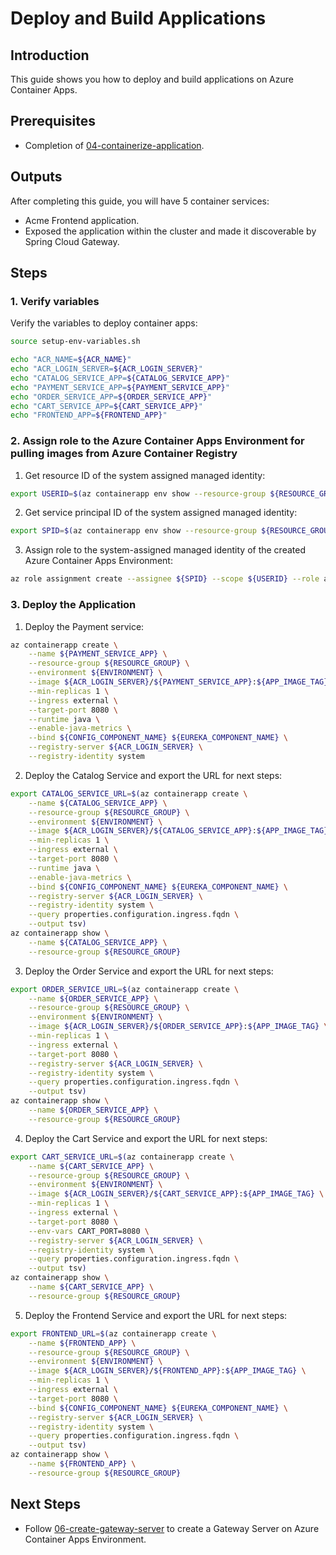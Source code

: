# Deploy and Build Applications
## Introduction
This guide shows you how to deploy and build applications on Azure Container Apps.

## Prerequisites
- Completion of [04-containerize-application](./04-containerize-application.md).

## Outputs
After completing this guide, you will have 5 container services:
- Acme Frontend application.
- Exposed the application within the cluster and made it discoverable by Spring Cloud Gateway.

## Steps

### 1. Verify variables
Verify the variables to deploy container apps:
```bash
source setup-env-variables.sh

echo "ACR_NAME=${ACR_NAME}"
echo "ACR_LOGIN_SERVER=${ACR_LOGIN_SERVER}"
echo "CATALOG_SERVICE_APP=${CATALOG_SERVICE_APP}"
echo "PAYMENT_SERVICE_APP=${PAYMENT_SERVICE_APP}"
echo "ORDER_SERVICE_APP=${ORDER_SERVICE_APP}"
echo "CART_SERVICE_APP=${CART_SERVICE_APP}"
echo "FRONTEND_APP=${FRONTEND_APP}"
```

### 2. Assign role to the Azure Container Apps Environment for pulling images from Azure Container Registry
1. Get resource ID of the system assigned managed identity:
```bash
export USERID=$(az containerapp env show --resource-group ${RESOURCE_GROUP} --name ${ENVIRONMENT} --query id --output tsv)
```

2. Get service principal ID of the system assigned managed identity:
```bash
export SPID=$(az containerapp env show --resource-group ${RESOURCE_GROUP} --name ${ENVIRONMENT} --query identity.principalId --output tsv)
```

3. Assign role to the system-assigned managed identity of the created Azure Container Apps Environment:
```bash
az role assignment create --assignee ${SPID} --scope ${USERID} --role acrpull
```

### 3. Deploy the Application
1. Deploy the Payment service:
```bash
az containerapp create \
    --name ${PAYMENT_SERVICE_APP} \
    --resource-group ${RESOURCE_GROUP} \
    --environment ${ENVIRONMENT} \
    --image ${ACR_LOGIN_SERVER}/${PAYMENT_SERVICE_APP}:${APP_IMAGE_TAG} \
    --min-replicas 1 \
    --ingress external \
    --target-port 8080 \
    --runtime java \
    --enable-java-metrics \
    --bind ${CONFIG_COMPONENT_NAME} ${EUREKA_COMPONENT_NAME} \
    --registry-server ${ACR_LOGIN_SERVER} \
    --registry-identity system
```

2. Deploy the Catalog Service and export the URL for next steps:
```bash
export CATALOG_SERVICE_URL=$(az containerapp create \
    --name ${CATALOG_SERVICE_APP} \
    --resource-group ${RESOURCE_GROUP} \
    --environment ${ENVIRONMENT} \
    --image ${ACR_LOGIN_SERVER}/${CATALOG_SERVICE_APP}:${APP_IMAGE_TAG} \
    --min-replicas 1 \
    --ingress external \
    --target-port 8080 \
    --runtime java \
    --enable-java-metrics \
    --bind ${CONFIG_COMPONENT_NAME} ${EUREKA_COMPONENT_NAME} \
    --registry-server ${ACR_LOGIN_SERVER} \
    --registry-identity system \
    --query properties.configuration.ingress.fqdn \
    --output tsv)
az containerapp show \
    --name ${CATALOG_SERVICE_APP} \
    --resource-group ${RESOURCE_GROUP}
```

3. Deploy the Order Service and export the URL for next steps:
```bash
export ORDER_SERVICE_URL=$(az containerapp create \
    --name ${ORDER_SERVICE_APP} \
    --resource-group ${RESOURCE_GROUP} \
    --environment ${ENVIRONMENT} \
    --image ${ACR_LOGIN_SERVER}/${ORDER_SERVICE_APP}:${APP_IMAGE_TAG} \
    --min-replicas 1 \
    --ingress external \
    --target-port 8080 \
    --registry-server ${ACR_LOGIN_SERVER} \
    --registry-identity system \
    --query properties.configuration.ingress.fqdn \
    --output tsv)
az containerapp show \
    --name ${ORDER_SERVICE_APP} \
    --resource-group ${RESOURCE_GROUP}
```

4. Deploy the Cart Service and export the URL for next steps:
```bash
export CART_SERVICE_URL=$(az containerapp create \
    --name ${CART_SERVICE_APP} \
    --resource-group ${RESOURCE_GROUP} \
    --environment ${ENVIRONMENT} \
    --image ${ACR_LOGIN_SERVER}/${CART_SERVICE_APP}:${APP_IMAGE_TAG} \
    --min-replicas 1 \
    --ingress external \
    --target-port 8080 \
    --env-vars CART_PORT=8080 \
    --registry-server ${ACR_LOGIN_SERVER} \
    --registry-identity system \
    --query properties.configuration.ingress.fqdn \
    --output tsv)
az containerapp show \
    --name ${CART_SERVICE_APP} \
    --resource-group ${RESOURCE_GROUP}
```

5. Deploy the Frontend Service and export the URL for next steps:
```bash
export FRONTEND_URL=$(az containerapp create \
    --name ${FRONTEND_APP} \
    --resource-group ${RESOURCE_GROUP} \
    --environment ${ENVIRONMENT} \
    --image ${ACR_LOGIN_SERVER}/${FRONTEND_APP}:${APP_IMAGE_TAG} \
    --min-replicas 1 \
    --ingress external \
    --target-port 8080 \
    --bind ${CONFIG_COMPONENT_NAME} ${EUREKA_COMPONENT_NAME} \
    --registry-server ${ACR_LOGIN_SERVER} \
    --registry-identity system \
    --query properties.configuration.ingress.fqdn \
    --output tsv)
az containerapp show \
    --name ${FRONTEND_APP} \
    --resource-group ${RESOURCE_GROUP}
```

## Next Steps

- Follow [06-create-gateway-server](./06-create-gateway-server.md) to create a Gateway Server on Azure Container Apps Environment.